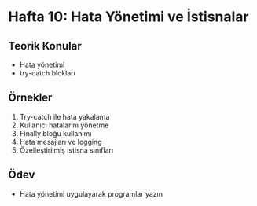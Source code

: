 # Hafta 10: Hata Yönetimi ve İstisnalar

## Teorik Konular
- Hata yönetimi
- try-catch blokları

## Örnekler
1. Try-catch ile hata yakalama
2. Kullanıcı hatalarını yönetme
3. Finally bloğu kullanımı
4. Hata mesajları ve logging
5. Özelleştirilmiş istisna sınıfları

## Ödev
- Hata yönetimi uygulayarak programlar yazın
